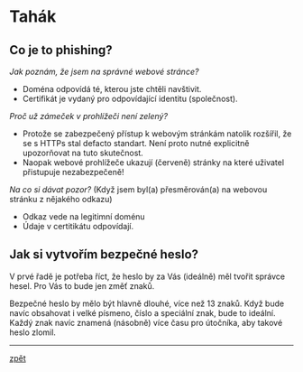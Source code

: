 # Tahák

## Co je to phishing?

_Jak poznám, že jsem na správné webové stránce?_

- Doména odpovídá té, kterou jste chtěli navštivit.
- Certifikát je vydaný pro odpovídající identitu (společnost).

_Proč už zámeček v prohlížeči není zelený?_

- Protože se zabezpečený přístup k webovým stránkám natolik rozšířil, že se s HTTPs stal defacto standart. Není proto nutné explicitně upozorňovat na tuto skutečnost.
- Naopak webové prohlížeče ukazují (červeně) stránky na které uživatel přistupuje nezabezpečeně!

_Na co si dávat pozor?_ (Když jsem byl(a) přesměrován(a) na webovou stránku z nějakého odkazu)

- Odkaz vede na legitimní doménu
- Údaje v certitikátu odpovídají.

## Jak si vytvořím bezpečné heslo?

V prvé řadě je potřeba říct, že heslo by za Vás (ideálně) měl tvořit správce hesel. Pro Vás to bude jen změť znaků.

Bezpečné heslo by mělo být hlavně dlouhé, více než  13 znaků. Když bude navíc obsahovat i velké písmeno, číslo a speciální znak, bude to ideální. Každý znak navíc znamená (násobně) více času pro útočníka, aby takové heslo zlomil.

---
[zpět](../../index.md)
